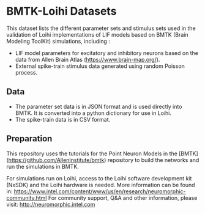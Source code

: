 # BMTK-Loihi Datasets
This dataset lists the different parameter sets and stimulus sets used in the validation of Loihi implementations of LIF models based on BMTK (Brain Modeling ToolKit) simulations, including :
- LIF model parameters for excitatory and inhibitory neurons based on the data from Allen Brain Atlas (https://www.brain-map.org/).
- External spike-train stimulus data generated using random Poisson process.


## Data
- The parameter set data is in JSON format and is used directly into BMTK. It is converted into a python dictionary for use in Loihi.
- The spike-train data is in CSV format.

## Preparation
This repository uses the tutorials for the Point Neuron Models in the [BMTK] (https://github.com/AllenInstitute/bmtk) repository to build the networks and run the simulations in BMTK.

For simulations run on Loihi, access to the Loihi software development kit (NxSDK) and the Loihi hardware is needed.
More information can be found in: https://www.intel.com/content/www/us/en/research/neuromorphic-community.html For community support, Q&A and other information, please visit: http://neuromorphic.intel.com

